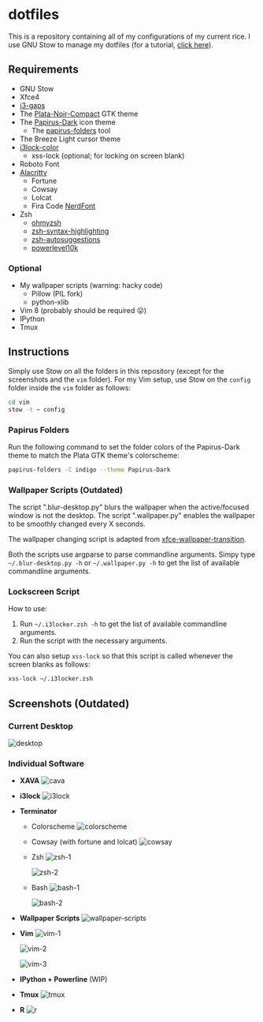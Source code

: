 # dotfiles

This is a repository containing all of my configurations of my current rice.
I use GNU Stow to manage my dotfiles (for a tutorial, [click here](https://alexpearce.me/2016/02/managing-dotfiles-with-stow/)).

## Requirements
* GNU Stow
* Xfce4
* [i3-gaps](https://github.com/Airblader/i3)
* The [Plata-Noir-Compact](https://gitlab.com/tista500/plata-theme) GTK theme
* The [Papirus-Dark](https://github.com/PapirusDevelopmentTeam/papirus-icon-theme) icon theme
  * The [papirus-folders](https://github.com/PapirusDevelopmentTeam/papirus-folders) tool
* The Breeze Light cursor theme
* [i3lock-color](https://github.com/Raymo111/i3lock-color)
  * xss-lock (optional; for locking on screen blank)
* Roboto Font
* [Alacritty](https://github.com/alacritty/alacritty)
  * Fortune
  * Cowsay
  * Lolcat
  * Fira Code [NerdFont](https://github.com/ryanoasis/nerd-fonts)
* Zsh
  * [ohmyzsh](https://github.com/ohmyzsh/ohmyzsh)
  * [zsh-syntax-highlighting](https://github.com/zsh-users/zsh-syntax-highlighting)
  * [zsh-autosuggestions](https://github.com/zsh-users/zsh-autosuggestions)
  * [powerlevel10k](https://github.com/romkatv/powerlevel10k)

### Optional
* My wallpaper scripts (warning: hacky code)
  * Pillow (PIL fork)
  * python-xlib
* Vim 8 (probably should be required :stuck_out_tongue:)
* IPython
* Tmux

## Instructions
Simply use Stow on all the folders in this repository (except for the screenshots and the `vim` folder).
For my Vim setup, use Stow on the `config` folder inside the `vim` folder as follows:
```sh
cd vim
stow -t ~ config
```

### **Papirus Folders**
  Run the following command to set the folder colors of the Papirus-Dark theme to match the Plata GTK theme's colorscheme:
  ```sh
  papirus-folders -C indigo --theme Papirus-Dark
  ```

### **Wallpaper Scripts (Outdated)**
The script ".blur-desktop.py" blurs the wallpaper when the active/focused window is not the desktop.
The script ".wallpaper.py" enables the wallpaper to be smoothly changed every X seconds.

The wallpaper changing script is adapted from [xfce-wallpaper-transition](https://github.com/c4tz/xfce-wallpaper-transition).

Both the scripts use argparse to parse commandline arguments.
Simpy type `~/.blur-desktop.py -h` or `~/.wallpaper.py -h` to get the list of available commandline arguments.

### **Lockscreen Script**
How to use:
1. Run `~/.i3locker.zsh -h` to get the list of available commandline arguments.
2. Run the script with the necessary arguments.

You can also setup `xss-lock` so that this script is called whenever the screen blanks as follows:
```sh
xss-lock ~/.i3locker.zsh
```

## Screenshots (Outdated)
### **Current Desktop**
![desktop](./screenshots/desktop.png)

### **Individual Software**
* **XAVA**
  ![cava](./screenshots/cava.png)

* **i3lock**
  ![i3lock](./screenshots/i3lock.png)

* **Terminator**
  * Colorscheme
    ![colorscheme](./screenshots/colorscheme.png)

  * Cowsay (with fortune and lolcat)
    ![cowsay](./screenshots/cowsay.png)

  * Zsh
    ![zsh-1](./screenshots/zsh-1.png)
    <br>

    ![zsh-2](./screenshots/zsh-2.png)

  * Bash
    ![bash-1](./screenshots/bash-1.png)
    <br>

    ![bash-2](./screenshots/bash-2.png)

* **Wallpaper Scripts**
  ![wallpaper-scripts](./screenshots/scripts.gif)

* **Vim**
  ![vim-1](./screenshots/vim-1.png)
  <br>

  ![vim-2](./screenshots/vim-2.png)
  <br>

  ![vim-3](./screenshots/vim-3.png)

* **IPython + Powerline**
(WIP)

* **Tmux**
  ![tmux](./screenshots/tmux.png)

* **R**
  ![r](./screenshots/r.png)
